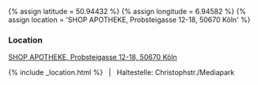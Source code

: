 {% assign latitude = 50.94432 %}
{% assign longitude = 6.94582 %}
{% assign location = 'SHOP APOTHEKE, Probsteigasse 12-18, 50670 Köln' %}

<h3>Location</h3>
<p>
	<a href="https://goo.gl/maps/QaYxN6MvaKnEgxq69">SHOP APOTHEKE, Probsteigasse 12-18, 50670 Köln</a>
</p>
<p>
{% include _location.html %}
&nbsp; | &nbsp; Haltestelle: Christophstr./Mediapark
</p>
